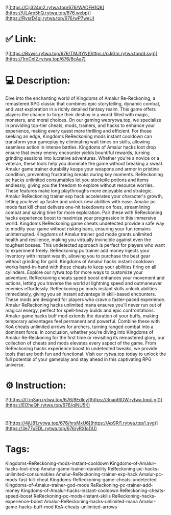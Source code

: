 [![https://Cji324m2.rytwa.top/676/WADFH1Q8](https://ULArx5hQ.rytwa.top/676.webp)](https://RysrD4gj.rytwa.top/676/wP7weU)
# ✅ Link:
[![https://Bvwjs.rytwa.top/676/TMJtYN](https://pJiGm.rytwa.top/d.svg)](https://1rnCnl2.rytwa.top/676/8cAa7)
# 💻 Description:
Dive into the enchanting world of Kingdoms of Amalur Re-Reckoning, a remastered RPG classic that combines epic storytelling, dynamic combat, and vast exploration in a richly detailed fantasy realm. This game offers players the chance to forge their destiny in a world filled with magic, monsters, and moral choices. On our gaming webrytwa.top, we specialize in providing top-tier cheats, mods, trainers, and hacks to enhance your experience, making every quest more thrilling and efficient.
For those seeking an edge, Kingdoms ReReckoning mods instant cooldown can transform your gameplay by eliminating wait times on skills, allowing seamless action in intense battles. Kingdoms of Amalur hacks loot drop ensure that every enemy encounter yields bountiful rewards, turning grinding sessions into lucrative adventures. Whether you're a novice or a veteran, these tools help you dominate the game without breaking a sweat.
Amalur game trainer durability keeps your weapons and armor in pristine condition, preventing frustrating breaks during key moments. ReReckoning pc hacks unlimited consumables let you stockpile potions and items endlessly, giving you the freedom to explore without resource worries. These features make long playthroughs more enjoyable and strategic.
Amalur ReReckoning trainer exp hack accelerates your character's growth, letting you level up faster and unlock new abilities with ease. Amalur pc mods fast kill cheat delivers one-hit takedowns on foes, streamlining combat and saving time for more exploration. Pair these with ReReckoning hacks experience boost to maximize your progression in this immersive world.
Kingdoms ReReckoning game cheats undetected provide a safe way to modify your game without risking bans, ensuring your fun remains uninterrupted. Kingdoms of Amalur trainer god mode grants unlimited health and resilience, making you virtually invincible against even the toughest bosses. This undetected approach is perfect for players who want to experiment freely.
ReReckoning pc trainer add money injects your inventory with instant wealth, allowing you to purchase the best gear without grinding for gold. Kingdoms of Amalur hacks instant cooldown works hand-in-hand with these cheats to keep your abilities firing on all cylinders. Explore our rytwa.top for more ways to customize your adventure.
ReReckoning cheats speed boost enhances your movement and actions, letting you traverse the world at lightning speed and outmaneuver enemies effortlessly. ReReckoning pc mods instant skills unlock abilities immediately, giving you an instant advantage in skill-based encounters. These mods are designed for players who crave a faster-paced experience.
Amalur ReReckoning hacks unlimited mana ensures you'll never run out of magical energy, perfect for spell-heavy builds and epic confrontations. Amalur game hacks buff mod extends the duration of your buffs, making temporary advantages feel permanent and powerful. Combine these with KoA cheats unlimited arrows for archers, turning ranged combat into a dominant force.
In conclusion, whether you're diving into Kingdoms of Amalur Re-Reckoning for the first time or revisiting its remastered glory, our collection of cheats and mods elevates every aspect of the game. From ReReckoning hacks experience boost to undetected tweaks, we provide tools that are both fun and functional. Visit our rytwa.top today to unlock the full potential of your gameplay and stay ahead in this captivating RPG universe.

# ⚙️ Instruction:
[![https://tTm3ag.rytwa.top/676/9EdIcy](https://3napRIDW.rytwa.top/i.gif)](https://EOheQh.rytwa.top/676/qiNU5K)
#
[![https://4jU81.rytwa.top/676/hrsMxU6](https://Ap9RI1.rytwa.top/l.svg)](https://3e77uEDL.rytwa.top/676/yRXIoDU)
# Tags:
Kingdoms-ReReckoning-mods-instant-cooldown Kingdoms-of-Amalur-hacks-loot-drop Amalur-game-trainer-durability ReReckoning-pc-hacks-unlimited-consumables Amalur-ReReckoning-trainer-exp-hack Amalur-pc-mods-fast-kill-cheat Kingdoms-ReReckoning-game-cheats-undetected Kingdoms-of-Amalur-trainer-god-mode ReReckoning-pc-trainer-add-money Kingdoms-of-Amalur-hacks-instant-cooldown ReReckoning-cheats-speed-boost ReReckoning-pc-mods-instant-skills ReReckoning-hacks-experience-boost Amalur-ReReckoning-hacks-unlimited-mana Amalur-game-hacks-buff-mod KoA-cheats-unlimited-arrows





